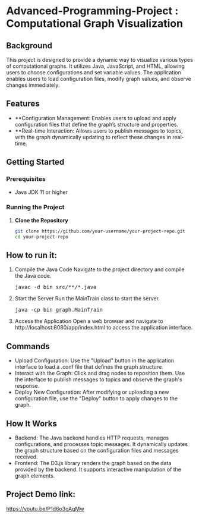 # Advanced-Programming-Project : Computational Graph Visualization

## Background
This project is designed to provide a dynamic way to visualize various types of computational graphs. It utilizes Java, JavaScript, and HTML, allowing users to choose configurations and set variable values. The application enables users to load configuration files, modify graph values, and observe changes immediately.

## Features
- **Configuration Management: Enables users to upload and apply configuration files that define the graph’s structure and properties.
- **Real-time Interaction: Allows users to publish messages to topics, with the graph dynamically updating to reflect these changes in real-time.

## Getting Started

### Prerequisites
- Java JDK 11 or higher

### Running the Project

1. **Clone the Repository**
   ```bash
   git clone https://github.com/your-username/your-project-repo.git
   cd your-project-repo


## How to run it:
1. Compile the Java Code Navigate to the project directory and compile the Java code.
   <pre>javac -d bin src/**/*.java </pre>
2. Start the Server Run the MainTrain class to start the server.
   <pre>java -cp bin graph.MainTrain </pre>
3. Access the Application Open a web browser and navigate to http://localhost:8080/app/index.html to access the application interface.

## Commands
- Upload Configuration: Use the "Upload" button in the application interface to load a .conf file that defines the graph structure.
- Interact with the Graph: Click and drag nodes to reposition them. Use the interface to publish messages to topics and observe the graph's response.
- Deploy New Configuration: After modifying or uploading a new configuration file, use the "Deploy" button to apply changes to the graph.

## How It Works
- Backend: The Java backend handles HTTP requests, manages configurations, and processes topic messages. It dynamically updates the graph structure based on the configuration files and messages received.
- Frontend: The D3.js library renders the graph based on the data provided by the backend. It supports interactive manipulation of the graph elements.

## Project Demo link:
https://youtu.be/P1d6o3oAgMw
